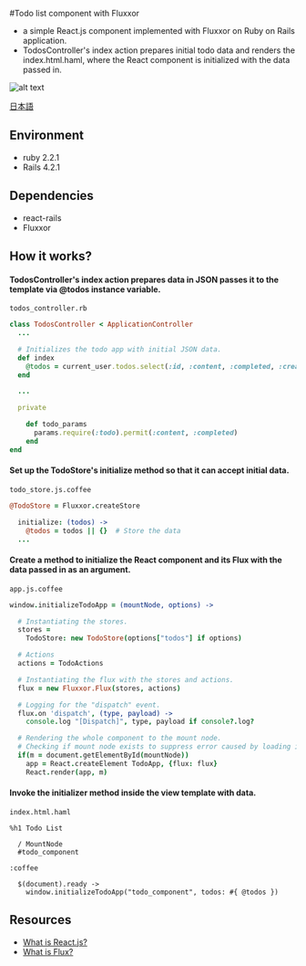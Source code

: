 #Todo list component with Fluxxor

- a simple React.js component implemented with Fluxxor on Ruby on Rails application.
- TodosController's index action prepares initial todo data and renders the index.html.haml, where the React component is initialized with the data passed in.

![alt text](https://github.com/mnishiguchi/todolist2_react_fluxxor_rails/blob/master/screenshot.png)

[日本語](http://qiita.com/mnishiguchi/items/594178849da209b9c9fd)

## Environment
- ruby 2.2.1
- Rails 4.2.1

## Dependencies
- react-rails
- Fluxxor

## How it works?
#### TodosController's index action prepares data in JSON passes it to the template via @todos instance variable.
`todos_controller.rb`

```rb
class TodosController < ApplicationController
  ...

  # Initializes the todo app with initial JSON data.
  def index
    @todos = current_user.todos.select(:id, :content, :completed, :created_at).to_json
  end

  ...

  private

    def todo_params
      params.require(:todo).permit(:content, :completed)
    end
end
```

#### Set up the TodoStore's initialize method so that it can accept initial data.
`todo_store.js.coffee`

```coffee
@TodoStore = Fluxxor.createStore

  initialize: (todos) ->
    @todos = todos || {}  # Store the data
  ...
```

#### Create a method to initialize the React component and its Flux with the data passed in as an argument.
`app.js.coffee`

```coffee
window.initializeTodoApp = (mountNode, options) ->

  # Instantiating the stores.
  stores =
    TodoStore: new TodoStore(options["todos"] if options)

  # Actions
  actions = TodoActions

  # Instantiating the flux with the stores and actions.
  flux = new Fluxxor.Flux(stores, actions)

  # Logging for the "dispatch" event.
  flux.on 'dispatch', (type, payload) ->
    console.log "[Dispatch]", type, payload if console?.log?

  # Rendering the whole component to the mount node.
  # Checking if mount node exists to suppress error caused by loading irrelevant pages.
  if(m = document.getElementById(mountNode))
    app = React.createElement TodoApp, {flux: flux}
    React.render(app, m)
```

#### Invoke the initializer method inside the view template with data.
`index.html.haml`

```haml
%h1 Todo List

  / MountNode
  #todo_component

:coffee

  $(document).ready ->
    window.initializeTodoApp("todo_component", todos: #{ @todos })
```


## Resources
- [What is React.js?](https://facebook.github.io/react/)
- [What is Flux?](http://fluxxor.com/what-is-flux.html)
